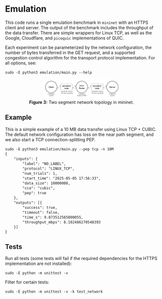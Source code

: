 # Emulation

This code runs a single emulation benchmark in `mininet` with an HTTPS client
and server. The output of the benchmark includes the throughput of the data
transfer. There are simple wrappers for Linux TCP, as well as the Google,
Cloudflare, and `picoquic` implementations of QUIC.

Each experiment can be parameterized by the network configuration, the number of
bytes transferred in the GET request, and a supported congestion control
algorithm for the transport protocol implementation. For all options, see:

```
sudo -E python3 emulation/main.py --help
```

<p align="center">
    <img src="../img/figure3.png" width="50%" alt="Figure 3">
    <br>
    <b>Figure 3:</b> Two segment network topology in mininet.
</p>

## Example

This is a simple example of a 10 MB data transfer using Linux TCP + CUBIC. The
default network configuration has loss on the near path segment, and we also
start a TCP connection-splitting PEP.

```
sudo -E python3 emulation/main.py --pep tcp -n 10M
{
    "inputs": {
        "label": "NO_LABEL",
        "protocol": "LINUX_TCP",
        "num_trials": 1,
        "start_time": "2025-05-05 17:56:33",
        "data_size": 10000000,
        "cca": "cubic",
        "pep": true
    },
    "outputs": [{
        "success": true,
        "timeout": false,
        "time_s": 9.873512565000055,
        "throughput_mbps": 8.102486270548393
    }]
}
```

## Tests

Run all tests (some tests will fail if the required dependencies for the HTTPS
implementation are not installed):

```
sudo -E python -m unittest -v
```

Filter for certain tests:

```
sudo -E python -m unittest -v -k test_network
```
